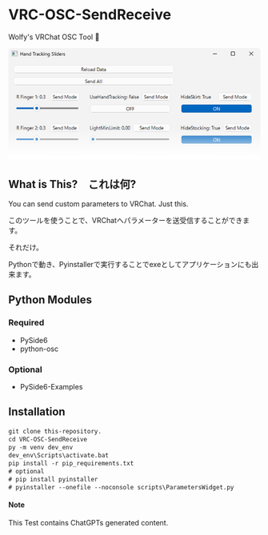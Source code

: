 # VRC-OSC-SendReceive
Wolfy's VRChat OSC Tool 🐺

![SampleImage](/image/sample.png)

## What is This?　これは何?
You can send custom parameters to VRChat.
Just this.

このツールを使うことで、VRChatへパラメーターを送受信することができます。

それだけ。

Pythonで動き、Pyinstallerで実行することでexeとしてアプリケーションにも出来ます。

## Python Modules
### Required
- PySide6
- python-osc

### Optional
- PySide6-Examples

## Installation
~~~
git clone this-repository.
cd VRC-OSC-SendReceive
py -m venv dev_env
dev_env\Scripts\activate.bat
pip install -r pip_requirements.txt
# optional
# pip install pyinstaller
# pyinstaller --onefile --noconsole scripts\ParametersWidget.py
~~~

#### Note
This Test contains ChatGPTs generated content.